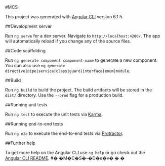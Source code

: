 #MCS

This project was generated with [Angular CLI](https://github.com/angular/angular-cli) version 6.1.5.

##Development server

Run `ng serve` for a dev server. Navigate to `http://localhost:4200/`. The app will automatically reload if you change any of the source files.

##Code scaffolding

Run `ng generate component component-name` to generate a new component. You can also use `ng generate directive|pipe|service|class|guard|interface|enum|module`.

##Build

Run `ng build` to build the project. The build artifacts will be stored in the `dist/` directory. Use the `--prod` flag for a production build.

##Running unit tests

Run `ng test` to execute the unit tests via [Karma](https://karma-runner.github.io).

##Running end-to-end tests

Run `ng e2e` to execute the end-to-end tests via [Protractor](http://www.protractortest.org/).

##Further help

To get more help on the Angular CLI use `ng help` or go check out the [Angular CLI README](https://github.com/angular/angular-cli/blob/master/README.md).
#� �M�C�S�-�D�e�v�
�
�
